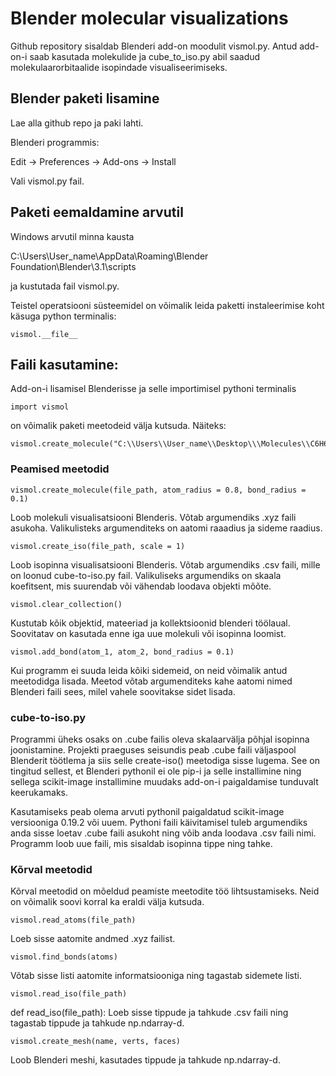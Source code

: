 # Blender molecular visualizations

Github repository sisaldab Blenderi add-on moodulit vismol.py. Antud add-on-i saab kasutada molekulide 
ja cube_to_iso.py abil saadud molekulaarorbitaalide isopindade visualiseerimiseks.

## Blender paketi lisamine

Lae alla github repo ja paki lahti.

Blenderi programmis:

Edit -> Preferences -> Add-ons -> Install

Vali vismol.py fail.

## Paketi eemaldamine arvutil

Windows arvutil minna kausta

C:\Users\User_name\AppData\Roaming\Blender Foundation\Blender\3.1\scripts

ja kustutada fail vismol.py.

Teistel operatsiooni süsteemidel on võimalik leida paketti instaleerimise koht käsuga python terminalis:

```
vismol.__file__
```

## Faili kasutamine:

Add-on-i lisamisel Blenderisse ja selle importimisel pythoni terminalis

```
import vismol
```

on võimalik paketi meetodeid välja kutsuda. Näiteks:


```
vismol.create_molecule("C:\\Users\\User_name\\Desktop\\\Molecules\\C6H6.xyz")
```

### Peamised meetodid

```
vismol.create_molecule(file_path, atom_radius = 0.8, bond_radius = 0.1)
```

Loob molekuli visualisatsiooni Blenderis. Võtab argumendiks .xyz faili asukoha.
Valikulisteks argumenditeks on aatomi raaadius ja sideme raadius.

```
vismol.create_iso(file_path, scale = 1)
```

Loob isopinna visualisatsiooni Blenderis. Võtab argumendiks .csv faili, mille
on loonud cube-to-iso.py fail.
Valikuliseks argumendiks on skaala koefitsent, mis suurendab või vähendab
loodava objekti mõõte.


```
vismol.clear_collection()
```
Kustutab kõik objektid, mateeriad ja kollektsioonid blenderi töölaual.  
Soovitatav on kasutada enne iga uue molekuli või isopinna loomist.

```
vismol.add_bond(atom_1, atom_2, bond_radius = 0.1)
```
Kui programm ei suuda leida kõiki sidemeid, on neid võimalik antud meetodidga lisada.
Meetod võtab argumenditeks kahe aatomi nimed Blenderi faili sees, milel vahele soovitakse sidet lisada.

### cube-to-iso.py

Programmi üheks osaks on .cube failis oleva skalaarvälja põhjal isopinna joonistamine.
Projekti praeguses seisundis peab .cube faili väljaspool Blenderit töötlema ja siis selle create-iso() meetodiga
sisse lugema. See on tingitud sellest, et Blenderi pythonil ei ole pip-i ja selle installimine ning sellega
scikit-image installimine muudaks add-on-i paigaldamise tunduvalt keerukamaks.

Kasutamiseks peab olema arvuti pythonil paigaldatud scikit-image versiooniga 0.19.2 või uuem. Pythoni faili 
käivitamisel tuleb argumendiks anda sisse loetav .cube faili asukoht ning võib anda loodava .csv faili nimi.
Programm loob uue faili, mis sisaldab isopinna tippe ning tahke.

### Kõrval meetodid

Kõrval meetodid on mõeldud peamiste meetodite töö lihtsustamiseks. Neid on võimalik soovi korral ka eraldi välja kutsuda.


```
vismol.read_atoms(file_path)
```
Loeb sisse aatomite andmed .xyz failist.

```
vismol.find_bonds(atoms)
```
Võtab sisse listi aatomite informatsiooniga ning tagastab sidemete listi.

```
vismol.read_iso(file_path)
```
def read_iso(file_path):
Loeb sisse tippude ja tahkude .csv faili ning tagastab tippude ja tahkude np.ndarray-d.

```
vismol.create_mesh(name, verts, faces)
```
Loob Blenderi meshi, kasutades tippude ja tahkude np.ndarray-d.